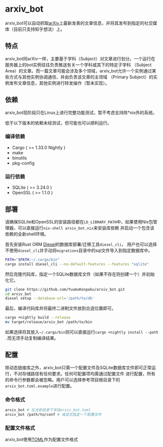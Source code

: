 # arxiv_bot

arxiv_bot可以自动抓取[arXiv](https://arxiv.org)上最新发表的文章信息，并将其发布到指定的社交媒体（目前只支持知乎想法）上。

## 特点

arxiv_bot同arXiv一样，主要基于学科（Subject）对文章进行划分。一个运行在服务器上的bot实例往往负责推送有关一个学科或其下的特定子学科
（Subject Area）的文章。而一篇文章可能会涉及多个领域，arxiv_bot允许一个实例通过某些方式与其他实例协调通信，并由负责该文章的主领域
（Primary Subject）的实例发布文章信息，其他实例进行转发操作（暂未实现）。

## 依赖
arxiv_bot现阶段只在Linux上进行完整功能测试，暂不考虑支持除*nix外的系统。

低于以下版本的依赖未经测试，但可能也可以顺利运行。
### 编译依赖
* Cargo ( >= 1.33.0 Nightly )
* make
* binutils
* pkg-config

### 运行依赖
* SQLite ( >= 3.24.0 )
* OpenSSL ( >= 1.1.0 )

## 部署 
请确保SQLite和OpenSSL的安装路径都在`LD_LIBRARY_PATH`中，如果使用Nix包管理器，可以直接运行`nix-shell arxiv_bot.nix`来安装库依赖
并启动一个包含该依赖的全新shell环境。

首先安装Rust ORM [Diesel](https://diesel.rs)的数据库部署/迁移工具`diesel_cli`，
用户也可以选择不使用`diesel_cli`并手动将`migrations`目录中的sql文件导入到指定数据库中。
```bash
PATH="$PATH:~/.cargo/bin"
cargo install diesel_cli --no-default-features --features "sqlite"
```

然后克隆代码库，指定一个SQLite数据库文件（如果不存在则创建一个）并初始化它。
```bash
git clone https://github.com/YuumuKonpaku/arxiv_bot.git
cd arxiv_bot
diesel setup --database-url='/path/to/db'
```

最后，编译代码库并将最终二进制文件放到合适位置即可。
```bash
cargo +nightly build --release
mv target/release/arxiv_bot /path/to/bin
```
如果选择将其放入`~/.cargo/bin`则可以直接运行`cargo +nightly install --path .`而无须手动复制编译结果。

## 配置
除动态链接库之外，arxiv_bot只需一个配置文件及SQLite数据库文件即可正常运行，不对存储路径有任何要求。任何可配置项均需通过配置文件
进行配置，所有的命令行参数都会被忽略。用户可以选择参考项目根目录下的`arxiv_bot.toml.example`进行配置。

### 命令格式
```bash
arxiv_bot # 在当前目录下寻找arxiv_bot.toml
arxiv_bot /path/to/conf # 或显式指定一个配置文件
```

### 配置文件格式
arxiv_bot使用[TOML](https://github.com/toml-lang/toml)作为配置文件格式
